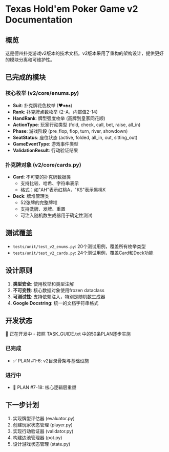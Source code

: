 # Texas Hold'em Poker Game v2 Documentation

## 概览

这是德州扑克游戏v2版本的技术文档。v2版本采用了重构的架构设计，提供更好的模块分离和可维护性。

## 已完成的模块

### 核心枚举 (v2/core/enums.py)
- **Suit**: 扑克牌花色枚举 (♥♦♣♠)
- **Rank**: 扑克牌点数枚举 (2-A，内部值2-14)
- **HandRank**: 牌型强度枚举 (高牌到皇家同花顺)
- **ActionType**: 玩家行动类型 (fold, check, call, bet, raise, all_in)
- **Phase**: 游戏阶段 (pre_flop, flop, turn, river, showdown)
- **SeatStatus**: 座位状态 (active, folded, all_in, out, sitting_out)
- **GameEventType**: 游戏事件类型
- **ValidationResult**: 行动验证结果

### 扑克牌对象 (v2/core/cards.py)
- **Card**: 不可变的扑克牌数据类
  - 支持比较、哈希、字符串表示
  - 格式：如"AH"表示红桃A，"KS"表示黑桃K
- **Deck**: 牌堆管理类
  - 52张牌的完整牌堆
  - 支持洗牌、发牌、重置
  - 可注入随机数生成器用于确定性测试

## 测试覆盖

- `tests/unit/test_v2_enums.py`: 20个测试用例，覆盖所有枚举类型
- `tests/unit/test_v2_cards.py`: 24个测试用例，覆盖Card和Deck功能

## 设计原则

1. **类型安全**: 使用枚举和类型注解
2. **不可变性**: 核心数据对象使用frozen dataclass
3. **可测试性**: 支持依赖注入，特别是随机数生成器
4. **Google Docstring**: 统一的文档字符串格式

## 开发状态

🚧 正在开发中 - 按照 TASK_GUIDE.txt 中的50条PLAN逐步实施

### 已完成
- ✅ PLAN #1-6: v2目录骨架与基础设施

### 进行中
- 🚧 PLAN #7-18: 核心逻辑层重塑

## 下一步计划

1. 实现牌型评估器 (evaluator.py)
2. 创建玩家状态管理 (player.py)
3. 实现行动验证器 (validator.py)
4. 构建边池管理器 (pot.py)
5. 设计游戏状态管理 (state.py) 